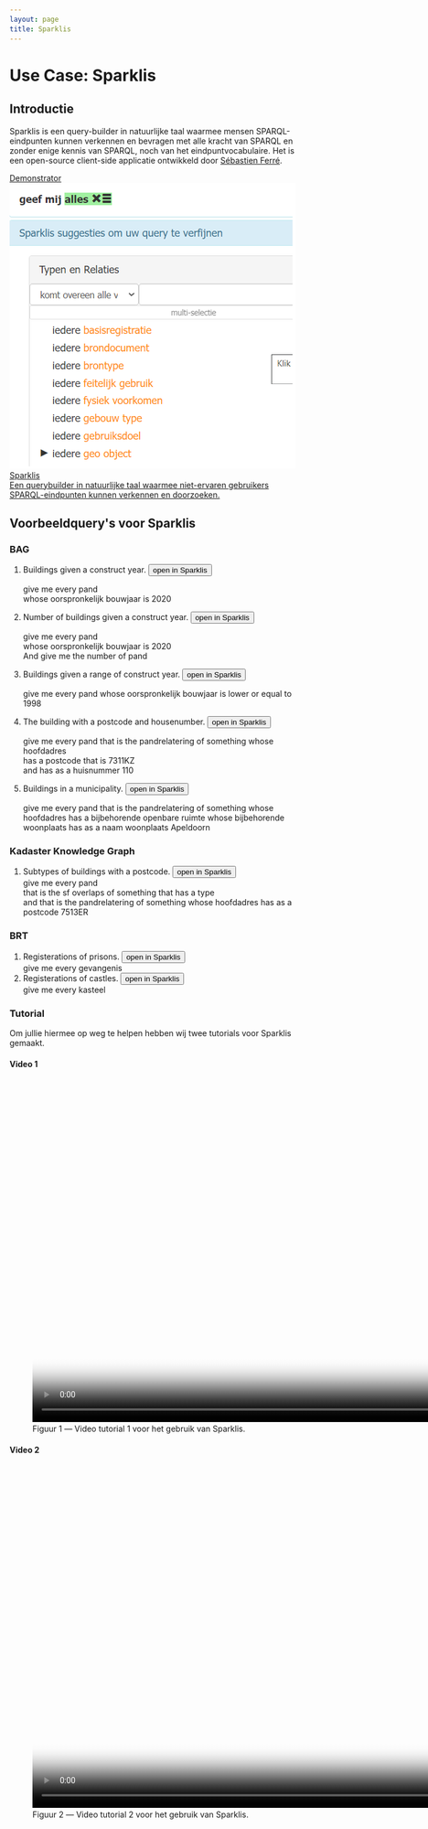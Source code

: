 ```yaml
---
layout: page
title: Sparklis
---
```


# Use Case: Sparklis

## Introductie
Sparklis is een query-builder in natuurlijke taal waarmee mensen SPARQL-eindpunten kunnen verkennen en bevragen met alle kracht van SPARQL en zonder enige kennis van SPARQL, noch van het eindpuntvocabulaire. Het is een open-source client-side applicatie ontwikkeld door [Sébastien Ferré](http://people.irisa.fr/Sebastien.Ferre/).

<div class="cards-wrapper">
  <a href="/demonstrators/sparklis/osparklis.html?title=%0A%09%09%09%09%09%09%09%09%20%20Kadaster%20Knowledge%20Graph%0A%09%09%09%09%09%09%09%20%20&endpoint=https%3A//api.labs.kadaster.nl/datasets/sparklis/kkg-sparklis-configuratie/services/kkg-sparklis-configuratie/sparql&avoid_lengthy_queries=true&concept_lexicons_select=http%3A//www.w3.org/2000/01/rdf-schema%23label&lang=nl">
    <div class="card">
      <div class="card-type">Demonstrator</div>
      <img class="card-image" src="/assets/images/sparklis.png">
      <div class="card-title">Sparklis</div>
      <div class="card-description">Een querybuilder in natuurlijke taal waarmee niet-ervaren gebruikers SPARQL-eindpunten kunnen verkennen en doorzoeken.</div>
    </div>
  </a>
</div>

## Voorbeeldquery's voor Sparklis

### BAG
1. Buildings given a construct year. <a href="https://labs.kadaster.nl/demonstrators/sparklis/osparklis.html?title=BAG&endpoint=https%3A//api.labs.kadaster.nl/datasets/kadaster/bag/services/bag/sparql&sparklis-query=%5BVId%5DReturn%28Det%28An%281%2CModif%28Select%2CUnordered%29%2CClass%28%22http%3A//bag.basisregistraties.overheid.nl/def/bag%23Pand%22%29%29%2CSome%28Rel%28%22http%3A//bag.basisregistraties.overheid.nl/def/bag%23oorspronkelijkBouwjaar%22%2CFwd%2CDet%28Term%28Number%282020.%2C%222020%22%2C%22http%3A//www.w3.org/2001/XMLSchema%23integer%22%29%29%2CNone%29%29%29%29%29&sparklis-path=DD&max_increment_samples=100"><button>open in Sparklis</button></a>
    <div class="textbox" markdown="1">
    give me every pand <br/>whose oorspronkelijk bouwjaar is 2020
    </div>

2. Number of buildings given a construct year. <a href="https://labs.kadaster.nl/demonstrators/sparklis/osparklis.html?title=BAG&endpoint=https%3A//api.labs.kadaster.nl/datasets/kadaster/bag/services/bag/sparql&sparklis-query=%5BVId%5DSeq%28Return%28Det%28An%281%2CModif%28Select%2CUnordered%29%2CClass%28%22http%3A//bag.basisregistraties.overheid.nl/def/bag%23Pand%22%29%29%2CSome%28Rel%28%22http%3A//bag.basisregistraties.overheid.nl/def/bag%23oorspronkelijkBouwjaar%22%2CFwd%2CDet%28Term%28Number%282020.%2C%222020%22%2C%22http%3A//www.w3.org/2001/XMLSchema%23integer%22%29%29%2CNone%29%29%29%29%29%2CSAggregList%28TheAggreg%2838%2CModif%28Select%2CUnordered%29%2CNumberOf%2CNone%2C1%29%29%29&sparklis-path=DRD&max_increment_samples=100"><button>open in Sparklis</button></a>
    <div class="textbox" markdown="1">
    give me every pand <br/>whose oorspronkelijk bouwjaar is 2020 <br/>And give me the number of pand
    </div>

3. Buildings given a range of construct year. <a href="https://labs.kadaster.nl/demonstrators/sparklis/osparklis.html?title=BAG&endpoint=https%3A//api.labs.kadaster.nl/datasets/kadaster/bag/services/bag/sparql&sparklis-query=%5BVId%5DReturn%28Det%28An%281%2CModif%28Select%2CUnordered%29%2CClass%28%22http%3A//bag.basisregistraties.overheid.nl/def/bag%23Pand%22%29%29%2CSome%28Rel%28%22http%3A//bag.basisregistraties.overheid.nl/def/bag%23oorspronkelijkBouwjaar%22%2CFwd%2CDet%28An%289%2CModif%28Select%2CUnordered%29%2CThing%29%2CSome%28Filter2%28LowerThan%28%221998%22%29%2COnlyIRIs%29%29%29%29%29%29%29&sparklis-path=DDDD&max_increment_samples=100"><button>open in Sparklis</button></a>
    <div class="textbox" markdown="1">
    give me every pand whose oorspronkelijk bouwjaar is lower or equal to 1998
    </div>
4. The building with a postcode and housenumber. <a href="https://labs.kadaster.nl/demonstrators/sparklis/osparklis.html?title=BAG&endpoint=https%3A//api.labs.kadaster.nl/datasets/kadaster/bag/services/bag/sparql&sparklis-query=%5BVId%5DReturn%28Det%28An%281%2CModif%28Select%2CUnordered%29%2CClass%28%22http%3A//bag.basisregistraties.overheid.nl/def/bag%23Pand%22%29%29%2CSome%28Rel%28%22http%3A//bag.basisregistraties.overheid.nl/def/bag%23pandrelatering%22%2CBwd%2CDet%28An%2838%2CModif%28Select%2CUnordered%29%2CThing%29%2CSome%28Rel%28%22http%3A//bag.basisregistraties.overheid.nl/def/bag%23hoofdadres%22%2CFwd%2CDet%28An%28139%2CModif%28Select%2CUnordered%29%2CThing%29%2CSome%28And%28Rel%28%22http%3A//bag.basisregistraties.overheid.nl/def/bag%23postcode%22%2CFwd%2CDet%28An%28240%2CModif%28Select%2CUnordered%29%2CThing%29%2CSome%28Is%28Det%28Term%28PlainLiteral%28%227311KZ%22%2C%22%22%29%29%2CNone%29%29%29%29%29%2CRel%28%22http%3A//bag.basisregistraties.overheid.nl/def/bag%23huisnummer%22%2CFwd%2CDet%28Term%28Number%28110.%2C%22110%22%2C%22http%3A//www.w3.org/2001/XMLSchema%23integer%22%29%29%2CNone%29%29%29%29%29%29%29%29%29%29%29%29&sparklis-path=DDDDDDDR&max_increment_samples=100"><button>open in Sparklis</button></a>
    <div class="textbox" markdown="1">
    give me every pand that is the pandrelatering of something whose hoofdadres <br/>has a postcode that is 7311KZ <br/>and has as a huisnummer 110
    </div>

5. Buildings in a municipality. <a href="https://labs.kadaster.nl/demonstrators/sparklis/osparklis.html?title=BAG&endpoint=https%3A//api.labs.kadaster.nl/datasets/kadaster/bag/services/bag/sparql&sparklis-query=%5BVId%5DReturn%28Det%28An%281%2CModif%28Select%2CUnordered%29%2CClass%28%22http%3A//bag.basisregistraties.overheid.nl/def/bag%23Pand%22%29%29%2CSome%28Rel%28%22http%3A//bag.basisregistraties.overheid.nl/def/bag%23pandrelatering%22%2CBwd%2CDet%28An%2838%2CModif%28Select%2CUnordered%29%2CThing%29%2CSome%28Rel%28%22http%3A//bag.basisregistraties.overheid.nl/def/bag%23hoofdadres%22%2CFwd%2CDet%28An%28139%2CModif%28Select%2CUnordered%29%2CThing%29%2CSome%28Rel%28%22http%3A//bag.basisregistraties.overheid.nl/def/bag%23bijbehorendeOpenbareRuimte%22%2CFwd%2CDet%28An%28175%2CModif%28Select%2CUnordered%29%2CThing%29%2CSome%28Rel%28%22http%3A//bag.basisregistraties.overheid.nl/def/bag%23bijbehorendeWoonplaats%22%2CFwd%2CDet%28An%28276%2CModif%28Select%2CUnordered%29%2CThing%29%2CSome%28Rel%28%22http%3A//bag.basisregistraties.overheid.nl/def/bag%23naamWoonplaats%22%2CFwd%2CDet%28Term%28PlainLiteral%28%22Apeldoorn%22%2C%22%22%29%29%2CNone%29%29%29%29%29%29%29%29%29%29%29%29%29%29%29%29%29&sparklis-path=DDDDDDDDDD&max_increment_samples=100"><button>open in Sparklis</button></a>
    <div class="textbox" markdown="1">
    give me every pand that is the pandrelatering of something whose hoofdadres has a bijbehorende openbare ruimte whose bijbehorende woonplaats has as a naam woonplaats Apeldoorn
    </div>

### Kadaster Knowledge Graph
1. Subtypes of buildings with a postcode. <a href="https://labs.kadaster.nl/demonstrators/sparklis/osparklis.html?title=Kadaster%20Knowledge%20Graph&endpoint=https%3A//api.labs.kadaster.nl/datasets/kadaster/knowledge-graph/services/knowledge-graph/sparql&sparklis-query=%5BVId%5DReturn%28Det%28An%281%2CModif%28Select%2CUnordered%29%2CClass%28%22http%3A//bag.basisregistraties.overheid.nl/def/bag%23Pand%22%29%29%2CSome%28And%28Rel%28%22http%3A//www.opengis.net/ont/geosparql%23sfOverlaps%22%2CBwd%2CDet%28An%2838%2CModif%28Select%2CUnordered%29%2CThing%29%2CSome%28Rel%28%22http%3A//www.w3.org/1999/02/22-rdf-syntax-ns%23type%22%2CFwd%2CDet%28An%2874%2CModif%28Select%2CUnordered%29%2CThing%29%2CNone%29%29%29%29%29%2CRel%28%22http%3A//bag.basisregistraties.overheid.nl/def/bag%23pandrelatering%22%2CBwd%2CDet%28An%28111%2CModif%28Select%2CUnordered%29%2CThing%29%2CSome%28Rel%28%22http%3A//bag.basisregistraties.overheid.nl/def/bag%23hoofdadres%22%2CFwd%2CDet%28An%28212%2CModif%28Select%2CUnordered%29%2CThing%29%2CSome%28Rel%28%22http%3A//bag.basisregistraties.overheid.nl/def/bag%23postcode%22%2CFwd%2CDet%28Term%28PlainLiteral%28%227513ER%22%2C%22%22%29%29%2CNone%29%29%29%29%29%29%29%29%29%29%29%29&sparklis-path=DDDRDDDDD&max_increment_samples=100&entity_lexicon_select=http%3A//www.w3.org/2000/01/rdf-schema%23label"><button>open in Sparklis</button></a>
    <div class="textbox" markdown="1">
    give me every pand <br/>that is the sf overlaps of something that has a type <br/>and that is the pandrelatering of something whose hoofdadres has as a postcode 7513ER
    </div>

### BRT
1. Registerations of prisons. <a href="https://labs.kadaster.nl/demonstrators/sparklis/osparklis.html?title=BRT&endpoint=https%3A//api.labs.kadaster.nl/datasets/kadaster/brt/services/brt/sparql&sparklis-query=%5BVId%5DReturn%28Det%28An%281%2CModif%28Select%2CUnordered%29%2CClass%28%22http%3A//brt.basisregistraties.overheid.nl/def/top10nl%23Gevangenis%22%29%29%2CNone%29%29&sparklis-path=D&max_increment_samples=100&entity_lexicon_select=http%3A//www.w3.org/2000/01/rdf-schema%23label"><button>open in Sparklis</button></a>
    <div class="textbox" markdown="1">
    give me every gevangenis
    </div>
2. Registerations of castles. <a href="https://labs.kadaster.nl/demonstrators/sparklis/osparklis.html?title=BRT&endpoint=https%3A//api.labs.kadaster.nl/datasets/kadaster/brt/services/brt/sparql&sparklis-query=%5BVId%5DReturn%28Det%28An%281%2CModif%28Select%2CUnordered%29%2CClass%28%22http%3A//brt.basisregistraties.overheid.nl/def/top10nl%23Kasteel%22%29%29%2CNone%29%29&sparklis-path=D&max_increment_samples=100&entity_lexicon_select=http%3A//www.w3.org/2000/01/rdf-schema%23label"><button>open in Sparklis</button></a>
    <div class="textbox" markdown="1">
    give me every kasteel
    </div>

### Tutorial
Om jullie hiermee op weg te helpen hebben wij twee tutorials voor Sparklis gemaakt.

#### Video 1
<figure id="1">
  <video controls loop poster="/assets/images/sparklis.png" width="1200">
	<source src="/assets/videos/sparklis_demo_1.mp4" type="video/mp4">
		Helaas, uw browser kan deze mp4 video niet weergeven.
	</source>
  </video>
  <figcaption>
	Figuur 1 ― Video tutorial 1 voor het gebruik van Sparklis.
  </figcaption>
</figure>

#### Video 2
<figure id="2">
  <video controls loop poster="/assets/images/sparklis.png" width="1200">
	<source src="/assets/videos/sparklis_demo_2.mp4" type="video/mp4">
		Helaas, uw browser kan deze mp4 video niet weergeven.
	</source>
  </video>
  <figcaption>
	Figuur 2 ― Video tutorial 2 voor het gebruik van Sparklis.
  </figcaption>
</figure>
